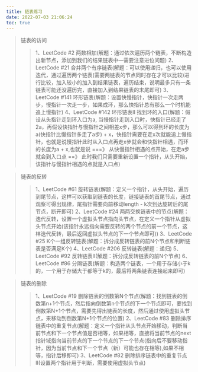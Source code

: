 ```yaml
---
title: 链表练习
date: 2022-07-03 21:06:24
toc: true
---
```


>链表的访问
>>1、LeetCode #2 两数相加(解题：通过依次遍历两个链表，不断构造出新节点，添加到我们的结果链表中—需要注意进位问题)
>>2、LeetCode #21 合并两个有序链表(解题：可以使用递归，也可以使用迭代，通过遍历两个链表(需要两链表的节点同时存在才可以比较)进行比较，加入较小的加入到结果链表，遍历结束，说明最多只有一条链表可能还没遍历完，直接加入到结果链表的末尾即可)
>>3、LeetCode #141 环形链表(解题：设置快慢指针，快指针一次走两步，慢指针一次走一步，如果成环，那么快指针总有那么一个时机能追上慢指针)
>>4、LeetCode #142 环形链表II 找到环的入口(解题：假设从头指针走到环入口为a, 当慢指针走到入口时，快指针已经走了2a，再假设快指针与慢指针之间相差x步，那么可以得到环的长度为a(快指针比慢指针多走了a步) + x，快指针需要在走x次就能追上慢指针，也就是说慢指针此时从入口点再走x步就会和快指针相遇，而环的长度为a + x,也就是说 ===》 从快慢指针相遇的点开始，在走a步就会到入口点 ==》 此时我们只需要重新设置一个指针，从头开始，该指针与慢指针相遇的点就是入口点)

>链表的反转
>>1、LeetCode #61 旋转链表(解题：定义一个指针，从头开始，遍历到尾节点，这样可以获取到链表的长度，链接链表的首尾节点，通过观察可得出规律，尾指针需要向前移动length - k次到达旋转后的尾节点，断开即可)
>>2、LeetCode #24 两两交换链表中的节点(解题：迭代反转，设置一个虚拟头节点指向头节点，在定义一个指针从虚拟头节点开始(该指针永远指向需要反转的两个节点的前一个节点，这样迭代反转，最后返回虚拟头节点的下一个节点即可))
>>3、LeetCode #25 K个一组反转链表(解题：拆分成反转链表的前N个节点和判断链表是否满足K个)
>>4、LeetCode #206 反转链表(解题：递归)
>>5、LeetCode #92 反转链表II(解题：拆分成反转链表的前N个节点)
>>6、LeetCode #86 分隔链表(解题：构造两个链表，一个用于存储小于k的，一个用于存储大于都等于k的，最后将两条链表连接起来即可)


>链表的删除
>>1、LeetCode #19 删除链表的倒数第N个节点(解题：找到链表的倒数第n+1个节点，然后指向倒数第n个节点的下一个节点即可，要找到倒数第N+1个节点，需要先得出链表的长度，然后通过使用虚拟头节点，来移动到倒数第N+1个节点的位置)
>>2、LeetCode #83 删除排序链表中的重复节点(解题：定义一个指针从头节点开始移动，判断当前节点和下一个节点值是否相等，如果相等，直接将当前节点的next指针域指向当前节点的下一个节点的下一个节点(指向后不要移动指针，因为当前节点和下一个节点（新）可能也存在相等),如果不相等，指针后移即可)
>>3、LeetCode #82 删除排序链表中的重复节点II(设置两个指针用于判断，需要使用虚拟头节点)